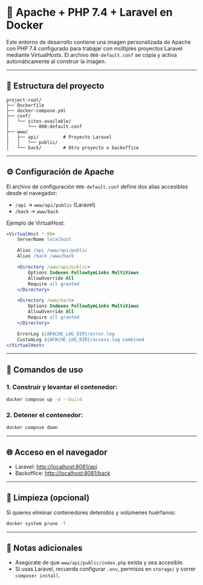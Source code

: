 # 🐳 Apache + PHP 7.4 + Laravel en Docker

Este entorno de desarrollo contiene una imagen personalizada de Apache con PHP 7.4 configurado para trabajar con múltiples proyectos Laravel mediante VirtualHosts. El archivo `000-default.conf` se copia y activa automáticamente al construir la imagen.

---

## 📁 Estructura del proyecto

```
project-root/
├── Dockerfile
├── docker-compose.yml
├── conf/
│   └── sites-available/
│       └── 000-default.conf
├── www/
│   ├── api/         # Proyecto Laravel
│   │   └── public/
│   └── back/        # Otro proyecto o backoffice
```

---

## ⚙️ Configuración de Apache

El archivo de configuración `000-default.conf` define dos alias accesibles desde el navegador:

- `/api` → `www/api/public` (Laravel)
- `/back` → `www/back`

Ejemplo de VirtualHost:

```apache
<VirtualHost *:80>
    ServerName localhost

    Alias /api /www/api/public
    Alias /back /www/back

    <Directory /www/api/public>
        Options Indexes FollowSymLinks MultiViews
        AllowOverride All
        Require all granted
    </Directory>

    <Directory /www/back>
        Options Indexes FollowSymLinks MultiViews
        AllowOverride All
        Require all granted
    </Directory>

    ErrorLog ${APACHE_LOG_DIR}/error.log
    CustomLog ${APACHE_LOG_DIR}/access.log combined
</VirtualHost>
```

---

## 🚀 Comandos de uso

### 1. Construir y levantar el contenedor:

```bash
docker compose up -d --build
```

### 2. Detener el contenedor:

```bash
docker compose down
```

---

## 🌐 Acceso en el navegador

- Laravel: [http://localhost:8081/api](http://localhost:8081/api)
- Backoffice: [http://localhost:8081/back](http://localhost:8081/back)

---

## 🧼 Limpieza (opcional)

Si quieres eliminar contenedores detenidos y volúmenes huérfanos:

```bash
docker system prune -f
```

---

## 🧠 Notas adicionales

- Asegúrate de que `www/api/public/index.php` exista y sea accesible.
- Si usas Laravel, recuerda configurar `.env`, permisos en `storage/` y correr `composer install`.
